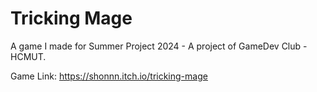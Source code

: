 
# Tricking Mage

A game I made for Summer Project 2024 - A project of GameDev Club - HCMUT.

Game Link: https://shonnn.itch.io/tricking-mage
